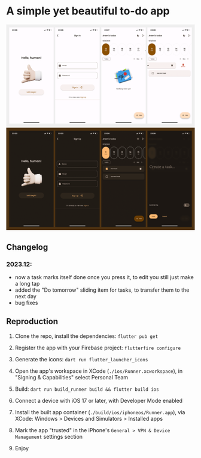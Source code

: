 # A simple yet beautiful to-do app

<img src="./screenshots/light.png" width="600" alt="light theme">
<img src="./screenshots/dark.png" width="600" alt="dark theme">

## Changelog

### 2023.12:

-   now a task marks itself done once you press it, to edit you still just make a long tap
-   added the "Do tomorrow" sliding item for tasks, to transfer them to the next day
-   bug fixes

## Reproduction

1. Clone the repo, install the dependencies: `flutter pub get`

2. Register the app with your Firebase project: `flutterfire configure`

3. Generate the icons: `dart run flutter_launcher_icons`

4. Open the app's workspace in XCode (`./ios/Runner.xcworkspace`), in "Signing & Capabilities" select Personal Team

5. Build: `dart run build_runner build && flutter build ios`

6. Connect a device with iOS 17 or later, with Developer Mode enabled

7. Install the built app container (`./build/ios/iphoneos/Runner.app`), via XCode: Windows > Devices and Simulators > Installed apps

8. Mark the app "trusted" in the iPhone's `General > VPN & Device Management` settings section

9. Enjoy
